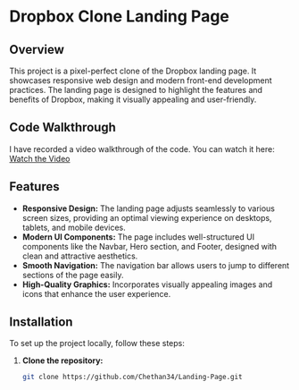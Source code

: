 # Dropbox Clone Landing Page

## Overview

This project is a pixel-perfect clone of the Dropbox landing page. It showcases responsive web design and modern front-end development practices. The landing page is designed to highlight the features and benefits of Dropbox, making it visually appealing and user-friendly.

## Code Walkthrough

I have recorded a video walkthrough of the code. You can watch it here: [Watch the Video](https://youtu.be/pOQTwPxTSv8?si=G9uATN_aTncC8VYo)

## Features

- **Responsive Design:** The landing page adjusts seamlessly to various screen sizes, providing an optimal viewing experience on desktops, tablets, and mobile devices.
- **Modern UI Components:** The page includes well-structured UI components like the Navbar, Hero section, and Footer, designed with clean and attractive aesthetics.
- **Smooth Navigation:** The navigation bar allows users to jump to different sections of the page easily.
- **High-Quality Graphics:** Incorporates visually appealing images and icons that enhance the user experience.

## Installation

To set up the project locally, follow these steps:

1. **Clone the repository:**
   ```bash
   git clone https://github.com/Chethan34/Landing-Page.git
